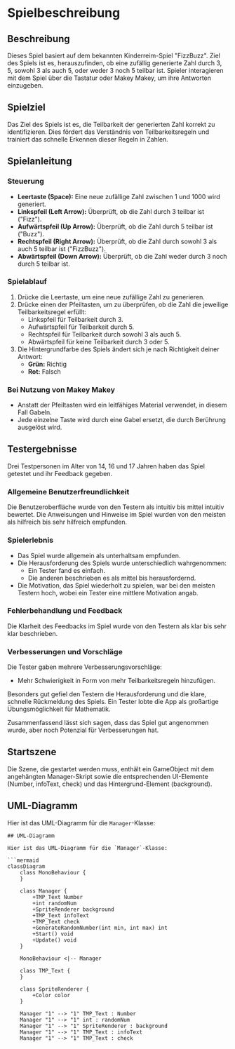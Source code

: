 
# Spielbeschreibung

## Beschreibung
Dieses Spiel basiert auf dem bekannten Kinderreim-Spiel "FizzBuzz". Ziel des Spiels ist es, herauszufinden, ob eine zufällig generierte Zahl durch 3, 5, sowohl 3 als auch 5, oder weder 3 noch 5 teilbar ist. Spieler interagieren mit dem Spiel über die Tastatur oder Makey Makey, um ihre Antworten einzugeben.

## Spielziel
Das Ziel des Spiels ist es, die Teilbarkeit der generierten Zahl korrekt zu identifizieren. Dies fördert das Verständnis von Teilbarkeitsregeln und trainiert das schnelle Erkennen dieser Regeln in Zahlen.

## Spielanleitung

### Steuerung
- **Leertaste (Space):** Eine neue zufällige Zahl zwischen 1 und 1000 wird generiert.
- **Linkspfeil (Left Arrow):** Überprüft, ob die Zahl durch 3 teilbar ist ("Fizz").
- **Aufwärtspfeil (Up Arrow):** Überprüft, ob die Zahl durch 5 teilbar ist ("Buzz").
- **Rechtspfeil (Right Arrow):** Überprüft, ob die Zahl durch sowohl 3 als auch 5 teilbar ist ("FizzBuzz").
- **Abwärtspfeil (Down Arrow):** Überprüft, ob die Zahl weder durch 3 noch durch 5 teilbar ist.

### Spielablauf
1. Drücke die Leertaste, um eine neue zufällige Zahl zu generieren.
2. Drücke einen der Pfeiltasten, um zu überprüfen, ob die Zahl die jeweilige Teilbarkeitsregel erfüllt:
   - Linkspfeil für Teilbarkeit durch 3.
   - Aufwärtspfeil für Teilbarkeit durch 5.
   - Rechtspfeil für Teilbarkeit durch sowohl 3 als auch 5.
   - Abwärtspfeil für keine Teilbarkeit durch 3 oder 5.
3. Die Hintergrundfarbe des Spiels ändert sich je nach Richtigkeit deiner Antwort:
   - **Grün:** Richtig
   - **Rot:** Falsch

### Bei Nutzung von Makey Makey
- Anstatt der Pfeiltasten wird ein leitfähiges Material verwendet, in diesem Fall Gabeln.
- Jede einzelne Taste wird durch eine Gabel ersetzt, die durch Berührung ausgelöst wird.

## Testergebnisse
Drei Testpersonen im Alter von 14, 16 und 17 Jahren haben das Spiel getestet und ihr Feedback gegeben.

### Allgemeine Benutzerfreundlichkeit
Die Benutzeroberfläche wurde von den Testern als intuitiv bis mittel intuitiv bewertet. Die Anweisungen und Hinweise im Spiel wurden von den meisten als hilfreich bis sehr hilfreich empfunden.

### Spielerlebnis
- Das Spiel wurde allgemein als unterhaltsam empfunden.
- Die Herausforderung des Spiels wurde unterschiedlich wahrgenommen:
  - Ein Tester fand es einfach.
  - Die anderen beschrieben es als mittel bis herausfordernd.
- Die Motivation, das Spiel wiederholt zu spielen, war bei den meisten Testern hoch, wobei ein Tester eine mittlere Motivation angab.

### Fehlerbehandlung und Feedback
Die Klarheit des Feedbacks im Spiel wurde von den Testern als klar bis sehr klar beschrieben.

### Verbesserungen und Vorschläge
Die Tester gaben mehrere Verbesserungsvorschläge:
- Mehr Schwierigkeit in Form von mehr Teilbarkeitsregeln hinzufügen.

Besonders gut gefiel den Testern die Herausforderung und die klare, schnelle Rückmeldung des Spiels. Ein Tester lobte die App als großartige Übungsmöglichkeit für Mathematik.

Zusammenfassend lässt sich sagen, dass das Spiel gut angenommen wurde, aber noch Potenzial für Verbesserungen hat.

## Startszene
Die Szene, die gestartet werden muss, enthält ein GameObject mit dem angehängten Manager-Skript sowie die entsprechenden UI-Elemente (Number, infoText, check) und das Hintergrund-Element (background).

## UML-Diagramm
Hier ist das UML-Diagramm für die `Manager`-Klasse:

```mermaid
## UML-Diagramm

Hier ist das UML-Diagramm für die `Manager`-Klasse:

```mermaid
classDiagram
    class MonoBehaviour {
    }

    class Manager {
        +TMP_Text Number
        +int randomNum
        +SpriteRenderer background
        +TMP_Text infoText
        +TMP_Text check
        +GenerateRandomNumber(int min, int max) int
        +Start() void
        +Update() void
    }

    MonoBehaviour <|-- Manager

    class TMP_Text {
    }

    class SpriteRenderer {
        +Color color
    }

    Manager "1" --> "1" TMP_Text : Number
    Manager "1" --> "1" int : randomNum
    Manager "1" --> "1" SpriteRenderer : background
    Manager "1" --> "1" TMP_Text : infoText
    Manager "1" --> "1" TMP_Text : check
